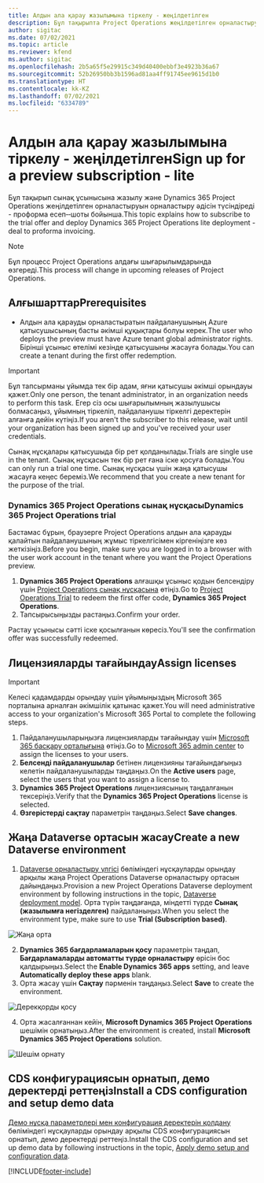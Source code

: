 ```yaml
---
title: Алдын ала қарау жазылымына тіркелу - жеңілдетілген
description: Бұл тақырыпта Project Operations жеңілдетілген орналастыру бағдарламасына жазылу және оны орналастыру амалы туралы ақпарат берілген - проформа-шотын ұсыну мәмілесі.
author: sigitac
ms.date: 07/02/2021
ms.topic: article
ms.reviewer: kfend
ms.author: sigitac
ms.openlocfilehash: 2b5a65f5e29915c349d40400ebbf3e4923b36a67
ms.sourcegitcommit: 52b26950bb3b1596ad81aa4ff91745ee9615d1b0
ms.translationtype: HT
ms.contentlocale: kk-KZ
ms.lasthandoff: 07/02/2021
ms.locfileid: "6334789"
---
```

# <a name="sign-up-for-a-preview-subscription---lite"></a><span data-ttu-id="f93f2-103">Алдын ала қарау жазылымына тіркелу - жеңілдетілген</span><span class="sxs-lookup"><span data-stu-id="f93f2-103">Sign up for a preview subscription - lite</span></span> 

<span data-ttu-id="f93f2-104">Бұл тақырып сынақ ұсынысына жазылу және Dynamics 365 Project Operations жеңілдетілген орналастыруын орналастыру әдісін түсіндіреді - проформа есеп‑‑шоты бойынша.</span><span class="sxs-lookup"><span data-stu-id="f93f2-104">This topic explains how to subscribe to the trial offer and deploy Dynamics 365 Project Operations lite deployment - deal to proforma invoicing.</span></span>

> [!NOTE]
> <span data-ttu-id="f93f2-105">Бұл процесс Project Operations алдағы шығарылымдарында өзгереді.</span><span class="sxs-lookup"><span data-stu-id="f93f2-105">This process will change in upcoming releases of Project Operations.</span></span>

## <a name="prerequisites"></a><span data-ttu-id="f93f2-106">Алғышарттар</span><span class="sxs-lookup"><span data-stu-id="f93f2-106">Prerequisites</span></span>
- <span data-ttu-id="f93f2-107">Алдын ала қарауды орналастыратын пайдаланушының Azure қатысушысының басты әкімші құқықтары болуы керек.</span><span class="sxs-lookup"><span data-stu-id="f93f2-107">The user who deploys the preview must have Azure tenant global administrator rights.</span></span> <span data-ttu-id="f93f2-108">Бірінші ұсыныс өтелімі кезінде қатысушыны жасауға болады.</span><span class="sxs-lookup"><span data-stu-id="f93f2-108">You can create a tenant during the first offer redemption.</span></span>

> [!IMPORTANT]
> <span data-ttu-id="f93f2-109">Бұл тапсырманы ұйымда тек бір адам, яғни қатысушы әкімші орындауы қажет.</span><span class="sxs-lookup"><span data-stu-id="f93f2-109">Only one person, the tenant administrator, in an organization needs to perform this task.</span></span> <span data-ttu-id="f93f2-110">Егер сіз осы шығарылымның жазылушысы болмасаңыз, ұйымның тіркеліп, пайдаланушы тіркелгі деректерін алғанға дейін күтіңіз.</span><span class="sxs-lookup"><span data-stu-id="f93f2-110">If you aren't the subscriber to this release, wait until your organization has been signed up and you've received your user credentials.</span></span>
> 
> <span data-ttu-id="f93f2-111">Сынақ нұсқалары қатысушыда бір рет қолданылады.</span><span class="sxs-lookup"><span data-stu-id="f93f2-111">Trials are single use in the tenant.</span></span> <span data-ttu-id="f93f2-112">Сынақ нұсқасын тек бір рет ғана іске қосуға болады.</span><span class="sxs-lookup"><span data-stu-id="f93f2-112">You can only run a trial one time.</span></span> <span data-ttu-id="f93f2-113">Сынақ нұсқасы үшін жаңа қатысушы жасауға кеңес береміз.</span><span class="sxs-lookup"><span data-stu-id="f93f2-113">We recommend that you create a new tenant for the purpose of the trial.</span></span>

### <a name="dynamics-365-project-operations-trial"></a><span data-ttu-id="f93f2-114">Dynamics 365 Project Operations сынақ нұсқасы</span><span class="sxs-lookup"><span data-stu-id="f93f2-114">Dynamics 365 Project Operations trial</span></span> 

<span data-ttu-id="f93f2-115">Бастамас бұрын, браузерге Project Operations алдын ала қарауды қалайтын пайдаланушының жұмыс тіркелгісімен кіргеніңізге көз жеткізіңіз.</span><span class="sxs-lookup"><span data-stu-id="f93f2-115">Before you begin, make sure you are logged in to a browser with the user work account in the tenant where you want the Project Operations preview.</span></span>

1. <span data-ttu-id="f93f2-116">**Dynamics 365 Project Operations** алғашқы ұсыныс қодын белсендіру үшін [Project Operations сынақ нұсқасына](https://aka.ms/try-po) өтіңіз.</span><span class="sxs-lookup"><span data-stu-id="f93f2-116">Go to [Project Operations Trial](https://aka.ms/try-po) to redeem the first offer code, **Dynamics 365 Project Operations**.</span></span>
2. <span data-ttu-id="f93f2-117">Тапсырысыңызды растаңыз.</span><span class="sxs-lookup"><span data-stu-id="f93f2-117">Confirm your order.</span></span>

  <span data-ttu-id="f93f2-118">Растау ұсынысы сәтті іске қосылғанын көресіз.</span><span class="sxs-lookup"><span data-stu-id="f93f2-118">You'll see the confirmation offer was successfully redeemed.</span></span>

## <a name="assign-licenses"></a><span data-ttu-id="f93f2-119">Лицензияларды тағайындау</span><span class="sxs-lookup"><span data-stu-id="f93f2-119">Assign licenses</span></span>

> [!IMPORTANT]
> <span data-ttu-id="f93f2-120">Келесі қадамдарды орындау үшін ұйымыңыздың Microsoft 365 порталына арналған әкімшілік қатынас қажет.</span><span class="sxs-lookup"><span data-stu-id="f93f2-120">You will need administrative access to your organization's Microsoft 365 Portal to complete the following steps.</span></span>


1. <span data-ttu-id="f93f2-121">Пайдаланушыларыңызға лицензияларды тағайындау үшін [Microsoft 365 басқару орталығына](https://portal.office.com/) өтіңіз.</span><span class="sxs-lookup"><span data-stu-id="f93f2-121">Go to [Microsoft 365 admin center](https://portal.office.com/) to assign the licenses to your users.</span></span>
2. <span data-ttu-id="f93f2-122">**Белсенді пайдаланушылар** бетінен лицензияны тағайындағыңыз келетін пайдаланушыларды таңдаңыз.</span><span class="sxs-lookup"><span data-stu-id="f93f2-122">On the **Active users** page, select the users that you want to assign a license to.</span></span>
3. <span data-ttu-id="f93f2-123">**Dynamics 365 Project Operations** лицензиясының таңдалғанын тексеріңіз.</span><span class="sxs-lookup"><span data-stu-id="f93f2-123">Verify that the **Dynamics 365 Project Operations** license is selected.</span></span> 
4. <span data-ttu-id="f93f2-124">**Өзгерістерді сақтау** параметрін таңдаңыз.</span><span class="sxs-lookup"><span data-stu-id="f93f2-124">Select **Save changes**.</span></span>

## <a name="create-a-new-dataverse-environment"></a><span data-ttu-id="f93f2-125">Жаңа Dataverse ортасын жасау</span><span class="sxs-lookup"><span data-stu-id="f93f2-125">Create a new Dataverse environment</span></span>

1. <span data-ttu-id="f93f2-126">[Dataverse орналастыру үлгісі](lite-deployment.md) бөліміндегі нұсқауларды орындау арқылы жаңа Project Operations Dataverse орналастыру ортасын дайындаңыз.</span><span class="sxs-lookup"><span data-stu-id="f93f2-126">Provision a new Project Operations Dataverse deployment environment by following instructions in the topic, [Dataverse deployment model](lite-deployment.md).</span></span> <span data-ttu-id="f93f2-127">Орта түрін таңдағанда, міндетті түрде **Сынақ (жазылымға негізделген)** пайдаланыңыз.</span><span class="sxs-lookup"><span data-stu-id="f93f2-127">When you select the environment type, make sure to use **Trial (Subscription based)**.</span></span>

  ![Жаңа орта](./media/19CreateEnvironment.png)

2. <span data-ttu-id="f93f2-129">**Dynamics 365 бағдарламаларын қосу** параметрін таңдап, **Бағдарламаларды автоматты түрде орналастыру** өрісін бос қалдырыңыз.</span><span class="sxs-lookup"><span data-stu-id="f93f2-129">Select the **Enable Dynamics 365 apps** setting, and leave **Automatically deploy these apps** blank.</span></span>  
3. <span data-ttu-id="f93f2-130">Орта жасау үшін **Сақтау** пәрменін таңдаңыз.</span><span class="sxs-lookup"><span data-stu-id="f93f2-130">Select **Save** to create the environment.</span></span>

  ![Дерекқорды қосу](./media/20CreateEnvironment1.png)

4. <span data-ttu-id="f93f2-132">Орта жасалғаннан кейін, **Microsoft Dynamics 365 Project Operations** шешімін орнатыңыз.</span><span class="sxs-lookup"><span data-stu-id="f93f2-132">After the environment is created, install **Microsoft Dynamics 365 Project Operations** solution.</span></span> 

![Шешім орнату](./media/21InstallSolution.png)

## <a name="install-a-cds-configuration-and-setup-demo-data"></a><span data-ttu-id="f93f2-134">CDS конфигурациясын орнатып, демо деректерді реттеңіз</span><span class="sxs-lookup"><span data-stu-id="f93f2-134">Install a CDS configuration and setup demo data</span></span>

<span data-ttu-id="f93f2-135">[Демо нұсқа параметрлері мен конфигурация деректерін қолдану](lite-apply-demo-setup-config-data.md) бөліміндегі нұсқауларды орындау арқылы CDS конфигурациясын орнатып, демо деректерді реттеңіз.</span><span class="sxs-lookup"><span data-stu-id="f93f2-135">Install the CDS configuration and set up demo data by following instructions in the topic, [Apply demo setup and configuration data](lite-apply-demo-setup-config-data.md).</span></span>


[!INCLUDE[footer-include](../includes/footer-banner.md)]

